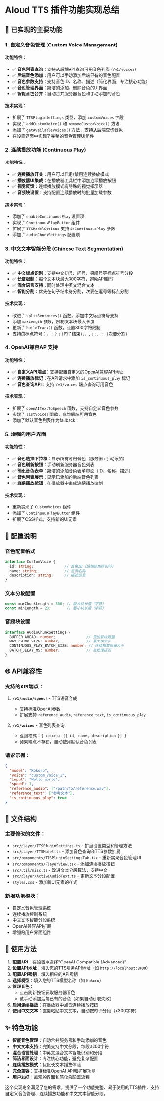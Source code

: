 # Aloud TTS 插件功能实现总结

## 🎯 已实现的主要功能

### 1. **自定义音色管理 (Custom Voice Management)**

#### 功能特性：
- ✅ **音色列表查询**：支持从后端API查询可用音色列表 (`/v1/voices`)
- ✅ **后端音色添加**：用户可以手动添加后端已有的音色配置
- ✅ **音色参数支持**：支持音色ID、名称、描述（简化界面，专注核心功能）
- ✅ **音色管理界面**：简洁的添加、删除音色的UI界面
- ✅ **智能音色合并**：自动合并服务器音色和手动添加的音色

#### 技术实现：
- 扩展了 `TTSPluginSettings` 类型，添加 `customVoices` 字段
- 实现了 `addCustomVoice()` 和 `removeCustomVoice()` 方法
- 添加了 `getAvailableVoices()` 方法，支持从后端查询音色
- 在设置界面中实现了完整的音色管理UI组件

### 2. **连续播放功能 (Continuous Play)**

#### 功能特性：
- ✅ **连续播放开关**：用户可以启用/禁用连续播放模式
- ✅ **播放器UI集成**：在播放器工具栏中添加连续播放按钮
- ✅ **视觉反馈**：连续播放模式有特殊的视觉指示器
- ✅ **音频块设置**：支持配置连续播放时的批量加载参数

#### 技术实现：
- 添加了 `enableContinuousPlay` 设置项
- 实现了 `ContinuousPlayButton` 组件
- 扩展了 `TTSModelOptions` 支持 `isContinuousPlay` 参数
- 添加了 `audioChunkSettings` 配置项

### 3. **中文文本智能分段 (Chinese Text Segmentation)**

#### 功能特性：
- ✅ **中文标点识别**：支持中文句号、问号、感叹号等标点符号分段
- ✅ **长度限制**：每个文本块最大300字符，避免API超时
- ✅ **混合语言支持**：同时处理中英文混合文本
- ✅ **智能分割**：优先在句子结束符分割，次要在逗号等标点分割

#### 技术实现：
- 改进了 `splitSentences()` 函数，添加中文标点符号支持
- 添加 `maxLength` 参数，限制文本块最大长度
- 更新了 `buildTrack()` 函数，设置300字符限制
- 支持的标点符号：`。！？；`（句子结束）、`，,；;、：:`（次要分割）

### 4. **OpenAI兼容API支持**

#### 功能特性：
- ✅ **自定义API端点**：支持配置自定义的OpenAI兼容API地址
- ✅ **连续播放标记**：在API请求中添加 `is_continuous_play` 标记
- ✅ **音色查询API**：支持 `/v1/voices` 端点查询可用音色

#### 技术实现：
- 扩展了 `openAITextToSpeech` 函数，支持自定义音色参数
- 实现了 `listVoices` 函数，查询后端可用音色
- 添加了默认音色列表作为fallback

### 5. **增强的用户界面**

#### 功能特性：
- ✅ **音色选择下拉框**：显示所有可用音色（服务器+手动添加）
- ✅ **音色刷新按钮**：手动刷新服务器音色列表
- ✅ **简化音色表单**：简洁的添加音色表单界面（ID、名称、描述）
- ✅ **音色列表展示**：显示已添加的后端音色列表
- ✅ **连续播放按钮**：在播放器中集成连续播放控制

#### 技术实现：
- 重新实现了 `CustomVoices` 组件
- 添加了 `ContinuousPlayButton` 组件
- 扩展了CSS样式，支持新的UI元素

## 🔧 配置说明

### 音色配置格式
```typescript
interface CustomVoice {
  id: string;              // 音色ID（后端音色标识符）
  name: string;            // 显示名称
  description: string;     // 描述信息
}
```

### 文本分段配置
```typescript
const maxChunkLength = 300; // 最大块长度（字符）
const minLength = 20;       // 最小块长度（字符）
```

### 音频块设置
```typescript
interface AudioChunkSettings {
  BUFFER_AHEAD: number;              // 预加载块数量
  MAX_CHUNK_SIZE: number;            // 最大块大小
  CONTINUOUS_PLAY_BATCH_SIZE: number; // 连续播放批量大小
  BATCH_DELAY_MS: number;            // 批处理延迟
}
```

## 🌐 API兼容性

### 支持的API端点：
1. **`/v1/audio/speech`** - TTS语音合成
   - 支持标准OpenAI参数
   - 扩展支持 `reference_audio`, `reference_text`, `is_continuous_play`

2. **`/v1/voices`** - 音色列表查询
   - 返回格式：`{ voices: [{ id, name, description }] }`
   - 如果端点不存在，自动使用默认音色列表

### 请求示例：
```json
{
  "model": "Kokoro",
  "voice": "custom_voice_1",
  "input": "Hello world",
  "speed": 1,
  "reference_audio": ["/path/to/reference.wav"],
  "reference_text": ["参考文本"],
  "is_continuous_play": true
}
```

## 📁 文件结构

### 主要修改的文件：
- `src/player/TTSPluginSettings.ts` - 扩展设置类型和管理方法
- `src/player/TTSModel.ts` - 添加音色查询和TTS参数扩展
- `src/components/TTSPluginSettingsTab.tsx` - 重新实现音色管理UI
- `src/components/PlayerView.tsx` - 添加连续播放按钮
- `src/util/misc.ts` - 改进文本分段算法，支持中文
- `src/player/ActiveAudioText.ts` - 更新文本分段配置
- `styles.css` - 添加新UI元素的样式

### 新增功能模块：
- 自定义音色管理系统
- 连续播放控制系统
- 中文文本智能分段系统
- OpenAI兼容API扩展
- 增强的用户界面组件

## 🚀 使用方法

1. **配置API**：在设置中选择"OpenAI Compatible (Advanced)"
2. **设置API地址**：填入您的TTS服务API地址（如 `http://localhost:8000`）
3. **配置API密钥**：填入相应的API密钥
4. **选择模型**：填入您的TTS模型名称（如 `Kokoro`）
5. **管理音色**：
   - 点击刷新按钮获取服务器音色
   - 或手动添加后端已有的音色（如果自动获取失败）
6. **启用连续播放**：在播放器中点击连续播放按钮
7. **使用中文文本**：直接粘贴中文文本，自动按句子分段（≤300字符）

## ✨ 特色功能

- **智能音色管理**：自动合并服务器和手动添加的音色
- **中文文本支持**：完美支持中文分段，每段≤300字符
- **混合语言处理**：中英文混合文本智能识别和分段
- **简洁界面设计**：专注核心功能，避免复杂配置
- **连续播放模式**：优化长文本播放体验
- **完全兼容**：支持标准OpenAI API和扩展功能
- **用户友好**：直观的界面和简化的配置流程

这个实现完全满足了您的需求，提供了一个功能完整、易于使用的TTS插件，支持自定义音色管理、连续播放功能和中文文本智能分段。 